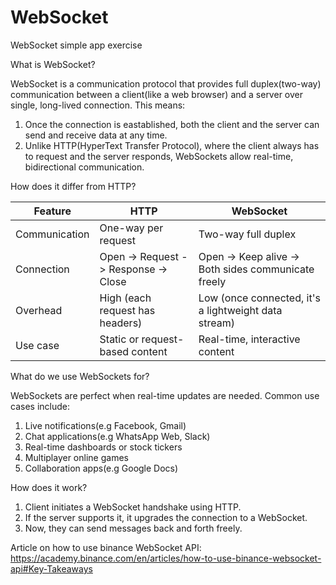 # WebSocket
WebSocket simple app exercise

What is WebSocket?

WebSocket is a communication protocol that provides full duplex(two-way) communication between a client(like a web browser) and a server over single, long-lived connection. This means:

1) Once the connection is eastablished, both the client and the server can send and receive data at any time.
2) Unlike HTTP(HyperText Transfer Protocol), where the client always has to request and the server responds, WebSockets allow real-time, bidirectional communication.

How does it differ from HTTP?

| Feature       | HTTP                                 | WebSocket                                            |
| ------------- |------------------------------------- | -----------------------------------------------------|
| Communication | One-way per request                  | Two-way full duplex                                  |
| Connection    | Open -> Request -> Response -> Close | Open -> Keep alive -> Both sides communicate freely  |
| Overhead      | High (each request has headers)      | Low (once connected, it's a lightweight data stream) |
| Use case      | Static or request-based content      | Real-time, interactive content                       |

What do we use WebSockets for?

WebSockets are perfect when real-time updates are needed. Common use cases include:

1) Live notifications(e.g Facebook, Gmail)
2) Chat applications(e.g WhatsApp Web, Slack)
3) Real-time dashboards or stock tickers
4) Multiplayer online games
5) Collaboration apps(e.g Google Docs)

How does it work?

1) Client initiates a WebSocket handshake using HTTP.
2) If the server supports it, it upgrades the connection to a WebSocket.
3) Now, they can send messages back and forth freely.

Article on how to use binance WebSocket API: https://academy.binance.com/en/articles/how-to-use-binance-websocket-api#Key-Takeaways
